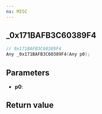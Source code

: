 ```yaml
---
ns: MISC
---
```

## _0x171BAFB3C60389F4

```c
// 0x171BAFB3C60389F4
Any _0x171BAFB3C60389F4(Any p0);
```


## Parameters
* **p0**: 

## Return value
